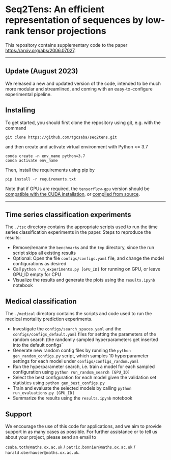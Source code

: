 # Seq2Tens: An efficient representation of sequences by low-rank tensor projections
This repository contains supplementary code to the paper https://arxiv.org/abs/2006.07027.
***
## Update (August 2023)
We released a new and updated version of the code, intended to be much more modular and streamlined, and coming with an easy-to-configure experimental pipeline.
## Installing
To get started, you should first clone the repository using git, e.g. with the command
```
git clone https://github.com/tgcsaba/seq2tens.git
```
and then create and activate virtual environment with Python <= 3.7
```
conda create -n env_name python=3.7
conda activate env_name
```
Then, install the requirements using pip by
```
pip install -r requirements.txt
```
Note that if GPUs are required, the `tensorflow-gpu` version should be [compatible with the CUDA installation](https://www.tensorflow.org/install/source#gpu), or [compiled from source](https://www.tensorflow.org/install/source).
***
## Time series classification experiments
The `./tsc` directory contains the appropriate scripts used to run the time series classification experiments in the paper.
Steps to reproduce the results:
- Remove/rename the `benchmarks` and the `tmp` directory, since the run script skips all existing results
- Optional: Open the file `configs/configs.yaml` file, and change the model configurations as desired
- Call `python run_experiments.py [GPU_ID]` for running on GPU, or leave GPU_ID empty for CPU
- Visualize the results and generate the plots using the `results.ipynb` notebook

## Medical classification
The `./medical` directory contains the scripts and code used to run the medical mortality prediction experiments.
- Investigate the `configs/search_spaces.yaml` and the `configs/configs_default.yaml` files for setting the parameters of the random search (the randomly sampled hyperparameters get inserted into the default configs`
- Generate new random config files by running the `python gen_random_configs.py` script, which samples 10 hyperparameter settings for each model under `configs/configs_random.yaml`
- Run the hyperparameter search, i.e. train a model for each sampled configuration using `python run_random_search [GPU_ID]`
- Select the best configuration for each model given the validation set statistics using `python gen_best_configs.py`
- Train and evaluate the selected models by calling `python run_evaluations.py [GPU_ID]`
- Summarize the results using the `results.ipynb` notebook

## Support
We encourage the use of this code for applications, and we aim to provide support in as many cases as possible. For further assistance or to tell us about your project, please send an email to

`csaba.toth@maths.ox.ac.uk` / `patric.bonnier@maths.ox.ac.uk` / `harald.oberhauser@maths.ox.ac.uk`.
